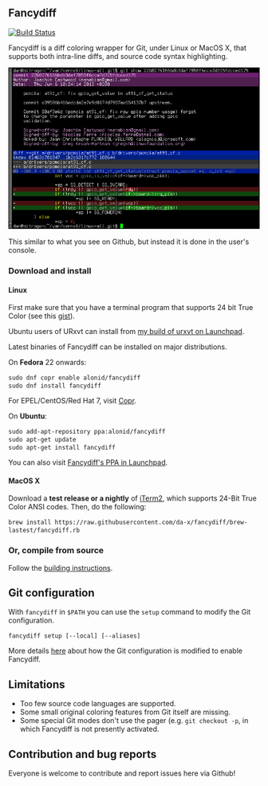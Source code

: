 ## Fancydiff

[![Build Status](https://travis-ci.org/da-x/fancydiff.svg?branch=master)](https://travis-ci.org/da-x/fancydiff)

Fancydiff is a diff coloring wrapper for Git, under Linux or MacOS X, that supports both intra-line diffs, and source code syntax highlighting.

<img src="doc/fancydiff-example.png">

This similar to what you see on Github, but instead it is done in the user's console.

### Download and install

#### Linux

First make sure that you have a terminal program that supports 24 bit True Color (see this [gist](https://gist.github.com/XVilka/8346728)).

Ubuntu users of URxvt can install from [my build of urxvt on Launchpad](https://launchpad.net/~alonid/+archive/ubuntu/rxvt-console-24bit-color).

Latest binaries of Fancydiff can be installed on major distributions.

On **Fedora** 22 onwards:

```
sudo dnf copr enable alonid/fancydiff
sudo dnf install fancydiff
```

For EPEL/CentOS/Red Hat 7, visit [Copr](https://copr.fedorainfracloud.org/coprs/alonid/fancydiff/).

On **Ubuntu**:

```
sudo add-apt-repository ppa:alonid/fancydiff
sudo apt-get update
sudo apt-get install fancydiff
```

You can also visit [Fancydiff's PPA in Launchpad](https://launchpad.net/~alonid/+archive/ubuntu/fancydiff).

#### MacOS X

Download a **test release or a nightly** of [iTerm2](https://www.iterm2.com/downloads.html), which supports 24-Bit True Color
ANSI codes. Then, do the following:

```
brew install https://raw.githubusercontent.com/da-x/fancydiff/brew-lastest/fancydiff.rb
```

### Or, compile from source

Follow the [building instructions](doc/compilation-from-source.md).

## Git configuration

With `fancydiff` in `$PATH` you can use the `setup` command to modify the Git configuration.

```
fancydiff setup [--local] [--aliases]
```

More details [here](doc/git-configuration.md) about how the Git configuration is modified
to enable Fancydiff.

## Limitations

 * Too few source code languages are supported.
 * Some small original coloring features from Git itself are missing.
 * Some special Git modes don't use the pager (e.g. `git checkout -p`, 
   in which Fancydiff is not presently activated.

## Contribution and bug reports

Everyone is welcome to contribute and report issues here via Github!
